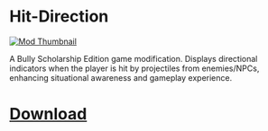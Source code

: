 # Hit-Direction

[![Mod Thumbnail](https://staticdelivery.nexusmods.com/mods/3089/images/105/105-1721149616-1991317104.png)](https://www.nexusmods.com/bullyscholarshipedition/mods/105)

A Bully Scholarship Edition game modification. Displays directional indicators when the player is hit by projectiles from enemies/NPCs, enhancing situational awareness and gameplay experience.

# [Download](https://www.nexusmods.com/bullyscholarshipedition/mods/105)
